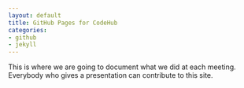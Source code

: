 ```yaml
---
layout: default
title: GitHub Pages for CodeHub
categories:
- github
- jekyll
---
```

This is where we are going to document what we did at each meeting. Everybody who gives a presentation can contribute to this site.